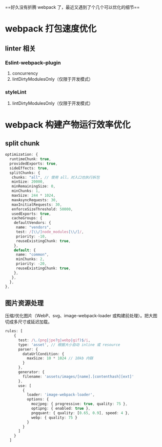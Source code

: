 ==好久没有折腾 webpack 了，最近又遇到了个几个可以优化的细节==

# webpack 打包速度优化

## linter 相关

### Eslint-webpack–plugin

1. concurrency
2. lintDirtyModulesOnly（仅限于开发模式）

### styleLint

1. lintDirtyModulesOnly（仅限于开发模式）

# webpack 构建产物运行效率优化

## split chunk

```typescript
optimization: {
  runtimeChunk: true,
  providedExports: true,
  sideEffects: true,
  splitChunks: {
   chunks: "all", // 使用 all，对入口也执行拆包
   minSize: 20000,
   minRemainingSize: 0,
   minChunks: 1,
   maxSize: 244 * 1024,
   maxAsyncRequests: 30,
   maxInitialRequests: 30,
   enforceSizeThreshold: 50000,
   usedExports: true,
   cacheGroups: {
    defaultVendors: {
     name: "vendors",
     test: /[\\/]node_modules[\\/]/,
     priority: -10,
     reuseExistingChunk: true,
    },
    default: {
     name: "common",
     minChunks: 2,
     priority: -20,
     reuseExistingChunk: true,
    },
   },
  },
},
```

## 图片资源处理

压缩/优化图片（WebP、svg、image-webpack-loader 或构建前处理）。把大图切成多尺寸或延迟加载。

```typescript
rules: [
    {
      test: /\.(png|jpe?g|webp|gif)$/i,
      type: 'asset', // 根据大小自动 inline 或 resource
      parser: {
        dataUrlCondition: {
          maxSize: 10 * 1024 // 10kb 内联
        }
      },
      generator: {
        filename: 'assets/images/[name].[contenthash][ext]'
      },
      use: [
        {
          loader: 'image-webpack-loader',
          options: {
            mozjpeg: { progressive: true, quality: 75 },
            optipng: { enabled: true },
            pngquant: { quality: [0.65, 0.9], speed: 4 },
            webp: { quality: 75 }
          }
        }
      ]
    }
  ]
```

